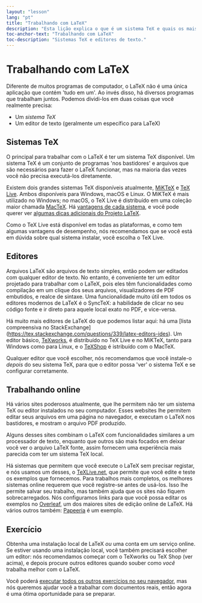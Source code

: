 ```yaml
---
layout: "lesson"
lang: "pt"
title: "Trabalhando com LaTeX"
description: "Esta lição explica o que é um sistema TeX e quais os mais comuns, lista alguns dos editores de texto comumente utilizados para LaTeX, e os sistemas online que contam também com editores integrados."
toc-anchor-text: "Trabalhando com LaTeX"
toc-description: "Sistemas TeX e editores de texto."
---
```


# Trabalhando com LaTeX

Diferente de muitos programas de computador, o LaTeX não é uma única aplicação
que contém 'tudo em um'.  Ao invés disso, há diversos programas que trabalham
juntos.  Podemos dividi-los em duas coisas que você realmente precisa:

- Um _sistema TeX_
- Um editor de texto (geralmente um específico para LaTeX)

## Sistemas TeX

O principal para trabalhar com o LaTeX é ter um sistema TeX disponível.  Um
sistema TeX é um conjunto de programas 'nos bastidores' e arquivos que são
necessários para fazer o LaTeX funcionar, mas na maioria das vezes você não
precisa executá-los diretamente.

Existem dois grandes sistemas TeX disponíveis atualmente,
[MiKTeX](https://miktex.org/) e [TeX Live](https://tug.org/texlive).  Ambos
disponíveis para Windows, macOS e Linux.  O MiKTeX é mais utilizado no Windows;
no macOS, o TeX Live é distribuído em uma coleção maior chamada
[MacTeX](http://www.tug.org/mactex/).
Há [vantagens de cada sistema](https://tex.stackexchange.com/questions/20036),
e você pode querer ver
[algumas dicas adicionais do Projeto LaTeX](https://www.latex-project.org/get/).

Como o TeX Live está disponível em todas as plataformas, e como tem algumas
vantagens de desempenho, nós recomendamos que se você está em dúvida sobre qual
sistema instalar, você escolha o TeX Live.

## Editores

Arquivos LaTeX são arquivos de texto simples, então podem ser editados com
qualquer editor de texto.  No entanto, é conveniente ter um editor projetado
para trabalhar com o LaTeX, pois eles têm funcionalidades como compilação em
um clique dos seus arquivos, visualizadores de PDF embutidos, e realce de
sintaxe.  Uma funcionalidade muito útil em todos os editores modernos de LaTeX
é o SyncTeX:  a habilidade de clicar no seu código fonte e ir direto para aquele
local exato no PDF, e vice-versa.

Há muito mais editores de LaTeX do que podemos listar aqui:  há uma [lista
compreensiva no StackExchange]
(https://tex.stackexchange.com/questions/339/latex-editors-ides).
Um editor básico, [TeXworks](https://tug.org/texworks), é distribuído no
TeX Live e no MiKTeX, tanto para Windows como para Linux, e o
[TeXShop](https://pages.uoregon.edu/koch/texshop/) é istribuído com o MacTeX.

Qualquer editor que você escolher, nós recomendamos que você instale-o _depois_
do seu sistema TeX, para que o editor possa 'ver' o sistema TeX e se configurar
corretamente.

## Trabalhando online

Há vários sites poderosos atualmente, que lhe permitem não ter um sistema TeX
ou editor instalados no seu computador.  Esses websites lhe permitem editar seus
arquivos em uma página no navegador, e executam o LaTeX nos bastidores, e
mostram o arquivo PDF produzido.

Alguns desses sites combinam o LaTeX com funcionalidades similares a um
processador de texto, enquanto que outros são mais focados em deixar você ver
o arquivo LaTeX fonte, assim fornecem uma experiência mais parecida com ter um
sistema TeX local.

Há sistemas que permitem que você execute o LaTeX sem precisar registar, e nós
usamos um desses, o [TeXLive.net](https://texlive.net), que permite que você
edite e teste os exemplos que fornecemos.  Para trabalhos mais completos, os
melhores sistemas online requerem que você registre-se antes de usá-los.  Isso
lhe permite salvar seu trabalho, mas também ajuda que os sites não fiquem
sobrecarregados.  Nós configuramos links para que você possa editar os exemplos
no [Overleaf](https://www.overleaf.com), um dos maiores sites de edição online
de LaTeX.  Há vários outros também: [Papeeria](https://papeeria.com/) é um
exemplo.

## Exercício

Obtenha uma instalação local de LaTeX _ou_ uma conta em um serviço online.
Se estiver usando uma instalação local, você também precisará escolher um
editor: nós recomendamos começar com o TeXworks ou TeX Shop (ver acima), e
depois procure outros editores quando souber como _você_ trabalha melhor com
o LaTeX.

Você poderá [executar todos os outros exercícios no seu navegador](help.md),
mas nós queremos ajudar você a trabalhar com documentos reais, então agora é
uma ótima oportunidade para se preparar.
